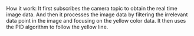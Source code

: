 How it work: It first subscribes the camera topic to obtain the real time image data. And then it processes the image data by filtering the irrelevant data point in the image and focusing on the yellow color data. It then uses the PID algorithm to follow the yellow line.
